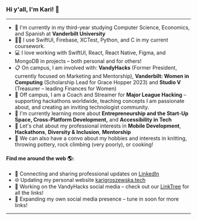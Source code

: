### Hi y'all, I'm Kari! 👋
---

- 🏫 I'm currently in my third-year studying Computer Science, Economics, and Spanish at **Vanderbilt University**
- 👩‍🏫 I use SwiftUI, Firebase, XCTest, Python, and C in my current coursework.
- 💻 I love working with SwiftUI, React, React Native, Figma, and MongoDB in projects – both personal and for others!
- 📋 On campus, I am involved with: **VandyHacks** (Former President, currently focused on Marketing and Mentorship), **Vanderbilt: Women in Computing** (Scholarship Lead for Grace Hopper 2023) and **Studio V** (Treasurer – leading Finances for Women)
- 🛫 Off campus, I am a Coach and Streamer for **Major League Hacking** – supporting hackathons worldwide, teaching concepts I am passionate about, and creating an inviting technologist community. 
- 🌱 I'm currently learning more about **Entrepreneurship and the Start-Up Space, Cross-Platform Development,** and **Accessibility in Tech**
- 💬 Let's chat about my professional interests in **Mobile Development**, **Hackathons**, **Diversity & Inclusion**, **Mentorship**
- 💖 We can also have a convo about my hobbies and interests in knitting, throwing pottery, rock climbing (very poorly), or cooking!

#### Find me around the web 🌎:
- 💼 Connecting and sharing professional updates on <a href="https://www.linkedin.com/in/karolina-groszewska/">LinkedIn</a>
- 🌐 Updating my personal website <a href="https://karigroszewska.tech">karigroszewska.tech</a>
- 📱 Working on the VandyHacks social media – check out our <a href="https://linktr.ee/vandyhacks">LinkTree</a> for all the links!
- 🚀 Expanding my own social media presence – tune in soon for more links! 
---
